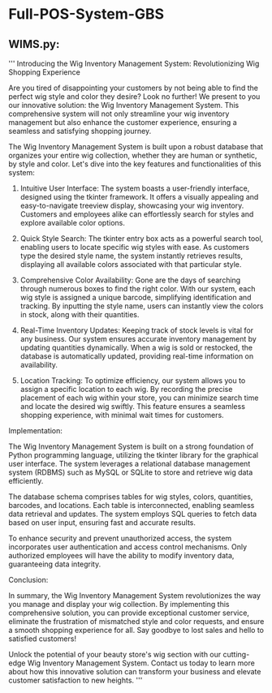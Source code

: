 # Full-POS-System-GBS

## WIMS.py:

'''
Introducing the Wig Inventory Management 
System: Revolutionizing Wig Shopping 
Experience

Are you tired of disappointing your customers 
by not being able to find the perfect wig 
style and color they desire? Look no further! 
We present to you our innovative solution: 
the Wig Inventory Management System. This 
comprehensive system will not only streamline 
your wig inventory management but also 
enhance the customer experience, ensuring a 
seamless and satisfying shopping journey.

The Wig Inventory Management System is built 
upon a robust database that organizes your 
entire wig collection, whether they are human 
or synthetic, by style and color. Let's dive 
into the key features and functionalities of 
this system:

1. Intuitive User Interface:
The system boasts a user-friendly interface, 
designed using the tkinter framework. It 
offers a visually appealing and 
easy-to-navigate treeview display, showcasing 
your wig inventory. Customers and employees 
alike can effortlessly search for styles and 
explore available color options.

2. Quick Style Search:
The tkinter entry box acts as a powerful 
search tool, enabling users to locate 
specific wig styles with ease. As customers 
type the desired style name, the system 
instantly retrieves results, displaying all 
available colors associated with that 
particular style.

3. Comprehensive Color Availability:
Gone are the days of searching through 
numerous boxes to find the right color. 
With our system, each wig style is assigned 
a unique barcode, simplifying identification 
and tracking. By inputting the style name, 
users can instantly view the colors in stock, 
along with their quantities.

4. Real-Time Inventory Updates:
Keeping track of stock levels is vital for any 
business. Our system ensures accurate inventory 
management by updating quantities dynamically. 
When a wig is sold or restocked, the database 
is automatically updated, providing real-time 
information on availability.

5. Location Tracking:
To optimize efficiency, our system allows you 
to assign a specific location to each wig. By 
recording the precise placement of each wig 
within your store, you can minimize search 
time and locate the desired wig swiftly. This 
feature ensures a seamless shopping experience, 
with minimal wait times for customers.

Implementation:

The Wig Inventory Management System is built 
on a strong foundation of Python programming 
language, utilizing the tkinter library for 
the graphical user interface. The system 
leverages a relational database management 
system (RDBMS) such as MySQL or SQLite to 
store and retrieve wig data efficiently.

The database schema comprises tables for wig 
styles, colors, quantities, barcodes, and 
locations. Each table is interconnected, 
enabling seamless data retrieval and updates. 
The system employs SQL queries to fetch data 
based on user input, ensuring fast and 
accurate results.

To enhance security and prevent unauthorized 
access, the system incorporates user 
authentication 
and access control mechanisms. Only 
authorized employees will have the ability to 
modify inventory data, guaranteeing data 
integrity.

Conclusion:

In summary, the Wig Inventory Management 
System revolutionizes the way you manage 
and display your wig collection. By 
implementing this comprehensive solution, 
you can provide exceptional customer service, 
eliminate the frustration of mismatched style 
and color requests, and ensure a smooth 
shopping experience for all. Say goodbye to 
lost sales and hello to satisfied customers!

Unlock the potential of your beauty store's 
wig section with our cutting-edge Wig 
Inventory Management System. Contact us 
today to learn more about how this innovative 
solution can transform your business and 
elevate customer satisfaction to new heights.
'''